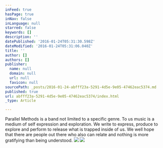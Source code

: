 ```yaml
---
inFeed: true
hasPage: true
inNav: false
inLanguage: null
starred: false
keywords: []
description: ''
datePublished: '2016-01-24T05:31:30.598Z'
dateModified: '2016-01-24T05:31:06.040Z'
title: ''
author: []
authors: []
publisher:
  name: null
  domain: null
  url: null
  favicon: null
sourcePath: _posts/2016-01-24-abfff23a-5291-4d5e-9e05-47462eac5374.md
published: true
url: abfff23a-5291-4d5e-9e05-47462eac5374/index.html
_type: Article

---
```

Parallel Methods is a band not limited to a specific genre. To us music is a medium of self expression and exploration. We write to express, produce to explore and perform to release what is trapped inside of us. We well hope that there are people out there who also can relate and nothing is more gratifying than being understood.
![](https://the-grid-user-content.s3-us-west-2.amazonaws.com/7c16f04c-ff27-4abb-b6c9-63e2eb5091d6.jpg)
![](https://the-grid-user-content.s3-us-west-2.amazonaws.com/c2ee75cc-b364-47ca-bc82-e0e625e6809e.jpg)